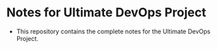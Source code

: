 # Notes for Ultimate DevOps Project

- This repository contains the complete notes for the Ultimate DevOps Project.

